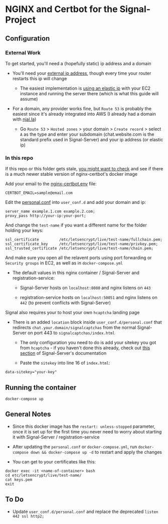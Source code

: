 # NGINX and Certbot for the Signal-Project

## Configuration

### External Work

To get started, you'll need a (hopefully static) ip address and a domain

- You'll need your [external ip address](https://wtfismyip.com/), though every time your router restarts this ip will change

  - The easiest implementation is [using an elastic ip](https://github.com/jtof-dev/Signal-Server/blob/main/docs/signal-server-configuration.md#aws-ec2) with your EC2 instance and running the server there (which is what this guide will assume)

- For a domain, any provider works fine, but `Route 53` is probably the easiest since it's already integrated into AWS (I already had a domain with [njal.la](https://njal.la))

  - Go `Route 53` > `Hosted zones` > your domain > `Create record` > select `A` as the type and enter your subdomain (chat.website.com is the standard prefix used in Signal-Server) and your ip address (or elastic ip)

### In this repo

If this repo or this folder gets stale, [you might want to check](https://github.com/JonasAlfredsson/docker-nginx-certbot/blob/master/docs/dockerhub_tags.md) and see if there is a much newer stable version of nginx-certbot's docker image

Add your email to the [nginx-certbot.env](nginx-certbot.env) file:

```
CERTBOT_EMAIL=sample@email.com
```

Edit the [personal.conf](user_conf.d/personal.conf) into `user_conf.d` and add your domain and ip:

```
server_name example.1.com example.2.com;
proxy_pass http://your-ip:your-port;
```

And change the `test-name` if you want a different name for the folder holding your keys:

```
ssl_certificate         /etc/letsencrypt/live/test-name/fullchain.pem;
ssl_certificate_key     /etc/letsencrypt/live/test-name/privkey.pem;
ssl_trusted_certificate /etc/letsencrypt/live/test-name/chain.pem;
```

And make sure you open all the relavent ports using port forwarding or `Security groups` in EC2, as well as in `docker-compose.yml`

- The default values in this nginx container / Signal-Server and registration-service:

  - Signal-Server hosts on `localhost:8080` and nginx listens on `443`
  
  - registration-service hosts on `localhost:50051` and nginx listens on `442` (to prevent conflicts with Signal-Server)

Signal also requires your to host your own `hcaptcha` landing page

- There is an added `location` block inside `user_conf.d/personal.conf` that redirects `chat.your.domain/signalcaptchas` from the normal Signal-Server on port 443 to `signalcaptchas/index.html`

  - The only configuration you need to do is add your sitekey you got from `hcaptcha` - if you haven't done this already, check out [this section](https://github.com/jtof-dev/Signal-Server/blob/main/docs/signal-server-configuration.md#hcaptcha) of Signal-Server's documentation

  - Paste the `sitekey` into line 16 of `index.html`:

```
data-sitekey="your-key"
```

## Running the container

`docker-compose up`

## General Notes

- Since this docker image has the `restart: unless-stopped` parameter, once it is set up for the first time you never need to worry about starting it with Signal-Server / registration-service

- After updating the `personal.conf` or `docker-compose.yml`, run `docker-compose down && docker-compose up -d` to restart and apply the changes

- You can get to your certificates like this:

```
docker exec -it <name-of-container> bash
cd etc/letsencrypt/live/test-name/
cat keys.pem
exit
```

## To Do

- Update `user_conf.d/personal.conf` and replace the deprecated `listen 442 ssl http2;`